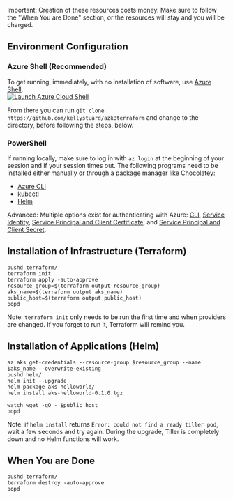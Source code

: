 Important: Creation of these resources costs money. Make sure to follow the "When You are Done" section, or the resources will stay and you will be charged.

## Environment Configuration

### Azure Shell (Recommended)
To get running, immediately, with no installation of software, use [Azure Shell](https://docs.microsoft.com/en-us/azure/cloud-shell/overview).  
[![Launch Azure Cloud Shell](https://shell.azure.com/images/launchcloudshell.png)](https://shell.azure.com/)

From there you can run `git clone https://github.com/kellystuard/azk8terraform` and change to the directory, before following the steps, below.

### PowerShell
If running locally, make sure to log in with `az login` at the beginning of your session and if your session times out. The following programs need to be installed either manually or through a package manager like [Chocolatey](https://chocolatey.org/):
* [Azure CLI](https://docs.microsoft.com/en-us/cli/azure/install-azure-cli?view=azure-cli-latest)
* [kubectl](https://kubernetes.io/docs/tasks/tools/install-kubectl/)
* [Helm](https://helm.sh/docs/using_helm/#installing-helm)

Advanced: Multiple options exist for authenticating with Azure: [CLI](https://www.terraform.io/docs/providers/azurerm/auth/azure_cli.html), [Service Identity](https://www.terraform.io/docs/providers/azurerm/auth/managed_service_identity.html), [Service Principal and Client Certificate](https://www.terraform.io/docs/providers/azurerm/auth/service_principal_client_certificate.html), and [Service Principal and Client Secret](https://www.terraform.io/docs/providers/azurerm/auth/service_principal_client_secret.html).

## Installation of Infrastructure (Terraform)
```
pushd terraform/
terraform init
terraform apply -auto-approve
resource_group=$(terraform output resource_group)
aks_name=$(terraform output aks_name)
public_host=$(terraform output public_host)
popd
```
Note: `terraform init` only needs to be run the first time and when providers are changed. If you forget to run it, Terraform will remind you.

## Installation of Applications (Helm)
```
az aks get-credentials --resource-group $resource_group --name $aks_name --overwrite-existing
pushd helm/
helm init --upgrade
helm package aks-helloworld/
helm install aks-helloworld-0.1.0.tgz

watch wget -qO - $public_host
popd
```
Note: if `helm install` returns `Error: could not find a ready tiller pod`, wait a few seconds and try again. During the upgrade, Tiller is completely down and no Helm functions will work.

## When You are Done
```
pushd terraform/
terraform destroy -auto-approve
popd
```
